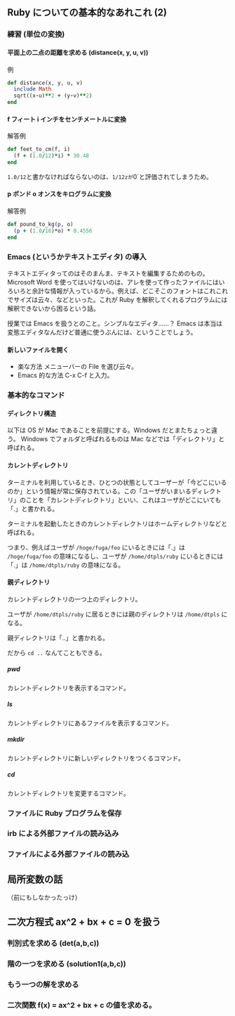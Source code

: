 ## Ruby についての基本的なあれこれ (2)

### 練習 (単位の変換)

#### 平面上の二点の距離を求める (distance(x, y, u, v))

例
```ruby
def distance(x, y, u, v)
  include Math
  sqrt((x-u)**2 + (y-v)**2)
end
```

#### f フィート i インチをセンチメートルに変換

解答例
```ruby
def feet_to_cm(f, i)
  (f + (1.0/12)*i) * 30.48
end
```

`1.0/12`と書かなければならないのは、`1/12zが`0`と評価されてしまうため。

#### p ポンド o オンスをキログラムに変換

解答例
```ruby
def pound_to_kg(p, o)
  (p + (1.0/16)*o) * 0.4556
end
```


### Emacs (というかテキストエディタ) の導入
テキストエディタってのはそのまんま、テキストを編集するためのもの。Microsoft Word を使ってはいけないのは、アレを使って作ったファイルにはいろいろと余計な情報が入っているから。例えば、どこそこのフォントはこれこれでサイズは云々、などといった。これが Ruby を解釈してくれるプログラムには解釈できないから困るという話。

授業では Emacs を扱うとのこと。シンプルなエディタ……？ Emacs は本当は変態エディタなんだけど普通に使うぶんには、ということでしょう。

#### 新しいファイルを開く
- 楽な方法
メニューバーの File を選び云々。
- Emacs 的な方法
C-x C-f と入力。

### 基本的なコマンド

#### ディレクトリ構造
以下は OS が Mac であることを前提にする。Windows だとまたちょっと違う。
Windows でフォルダと呼ばれるものは Mac などでは「ディレクトリ」と呼ばれる。

#### カレントディレクトリ
ターミナルを利用しているとき、ひとつの状態としてユーザーが「今どこにいるのか」という情報が常に保存されている。この「ユーザがいまいるディレクトリ」のことを「カレントディレクトリ」といい、これはユーザがどこにいても「.」と書かれる。

ターミナルを起動したときのカレントディレクトリはホームディレクトリなどと呼ばれる。

つまり、例えばユーザが `/hoge/fuga/foo` にいるときには「.」は `/hoge/fuga/foo` の意味になるし、ユーザが `/home/dtpls/ruby` にいるときには「.」は `/home/dtpls/ruby` の意味になる。

#### 親ディレクトリ
カレントディレクトリの一つ上のディレクトリ。

ユーザが `/home/dtpls/ruby` に居るときには親のディレクトリは `/home/dtpls` になる。

親ディレクトリは「..」と書かれる。

だから `cd ..` なんてこともできる。


##### pwd
カレントディレクトリを表示するコマンド。
##### ls
カレントディレクトリにあるファイルを表示するコマンド。
##### mkdir
カレントディレクトリに新しいディレクトリをつくるコマンド。
##### cd
カレントディレクトリを変更するコマンド。

### ファイルに Ruby プログラムを保存

### irb による外部ファイルの読み込み

### ファイルによる外部ファイルの読み込

## 局所変数の話
（前にもしなかったっけ）

## 二次方程式 ax^2 + bx + c = 0 を扱う

### 判別式を求める (det(a,b,c))

### 階の一つを求める (solution1(a,b,c))

### もう一つの解を求める

### 二次関数 f(x) = ax^2 + bx + c の値を求める。